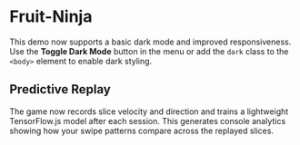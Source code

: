 # Fruit-Ninja

This demo now supports a basic dark mode and improved responsiveness.
Use the **Toggle Dark Mode** button in the menu or add the `dark` class to the
`<body>` element to enable dark styling.

## Predictive Replay

The game now records slice velocity and direction and trains a lightweight
TensorFlow.js model after each session. This generates console analytics
showing how your swipe patterns compare across the replayed slices.
